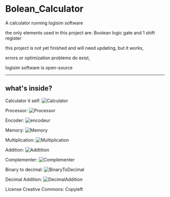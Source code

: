 # Bolean_Calculator
A calculator running logisim software

the only elements used in this project are:
  Boolean logic gate
  and 1 shift register

this project is not yet finished and will need updating, but it works,

errors or optimization problems do exist,

logisim software is open-source 

---------------
what's inside?
---------------

Calculator it self:
![Calculator](https://github.com/user-attachments/assets/2931da4e-01b0-4ab9-81ea-d1efa9e4048b)


Processor:
![Processor](https://github.com/user-attachments/assets/bfc62ffe-6101-41ff-a73c-9bf04f95325a)


Encoder:
![encodeur](https://github.com/user-attachments/assets/3872d7c7-fb97-4e59-8b92-fd6fa1eac9d2)


Memory:
![Memory](https://github.com/user-attachments/assets/240e1eba-14b4-428e-8acf-a7fd44212f5e)


Multiplication:
![Multiplication](https://github.com/user-attachments/assets/fbdb9dbc-41e8-4ae3-a83a-89879f811e45)


Addition:
![Addtition](https://github.com/user-attachments/assets/0f6b8044-ff66-42ff-ae4d-204aa53038e9)


Complementer:
![Complementer](https://github.com/user-attachments/assets/2c05e0a0-58ec-4b05-81dc-189bfaa56148)


Binary to decimal:
![BinaryToDecimal](https://github.com/user-attachments/assets/fe67eb0e-d530-44ce-9c7a-f9714726a88d)


Decimal Addition:
![DecimalAddition](https://github.com/user-attachments/assets/df0c5650-5159-447c-b228-6db7217fad50)



License Creative Commons:
Copyleft
